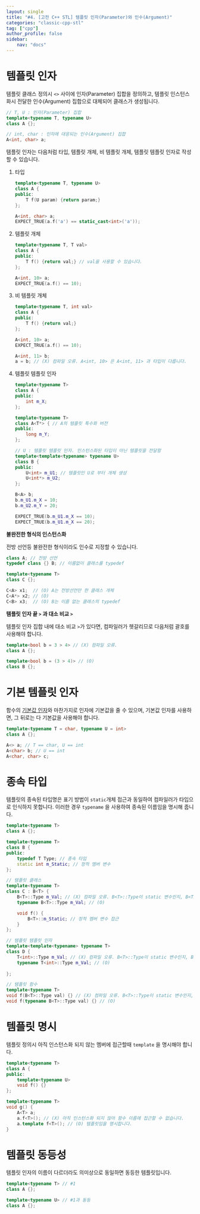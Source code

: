 ```yaml
---
layout: single
title: "#4. [고전 C++ STL] 템플릿 인자(Parameter)와 인수(Argument)"
categories: "classic-cpp-stl"
tag: ["cpp"]
author_profile: false
sidebar: 
    nav: "docs"
---
```


# 템플릿 인자

템플릿 클래스 정의시 `<>` 사이에 인자(Parameter) 집합을 정의하고, 템플릿 인스턴스화시 전달한 인수(Argument) 집합으로 대체되어 클래스가 생성됩니다.

```cpp
// T, U : 인자(Parameter) 집합
template<typename T, typename U> 
class A {};

// int, char : 인자에 대응되는 인수(Argument) 집합
A<int, char> a; 
```

템플릿 인자는 다음처럼 타입, 템플릿 개체, 비 템플릿 개체, 템플릿 템플릿 인자로 작성할 수 있습니다.

1. 타입
   
    ```cpp
    template<typename T, typename U>
    class A {
    public:
        T f(U param) {return param;}
    };

    A<int, char> a;
    EXPECT_TRUE(a.f('a') == static_cast<int>('a'));
    ```

2. 템플릿 개체

    ```cpp
    template<typename T, T val>
    class A {
    public:
        T f() {return val;} // val을 사용할 수 있습니다.
    };

    A<int, 10> a;
    EXPECT_TRUE(a.f() == 10);
    ```

3. 비 템플릿 개체

    ```cpp
    template<typename T, int val>
    class A {
    public:
        T f() {return val;}
    };

    A<int, 10> a;
    EXPECT_TRUE(a.f() == 10);

    A<int, 11> b;
    a = b; // (X) 컴파일 오류. A<int, 10> 은 A<int, 11> 과 타입이 다릅니다.
    ```

4. 템플릿 템플릿 인자

    ```cpp
    template<typename T> 
    class A {
    public:
        int m_X;
    };

    template<typename T> 
    class A<T*> { // A의 템플릿 특수화 버전
    public: 
        long m_Y;
    };

    // U : 템플릿 템플릿 인자. 인스턴스화된 타입이 아닌 템플릿을 전달함
    template<template<typename> typename U>
    class B {
    public:
        U<int> m_U1; // 템플릿인 U로 부터 개체 생성
        U<int*> m_U2;
    };

    B<A> b; 
    b.m_U1.m_X = 10;
    b.m_U2.m_Y = 20;

    EXPECT_TRUE(b.m_U1.m_X == 10);
    EXPECT_TRUE(b.m_U1.m_X == 20);
    ```

**불완전한 형식의 인스턴스화**

전방 선언등 불완전한 형식이라도 인수로 지정할 수 있습니다.

```cpp
class A; // 전방 선언
typedef class {} B; // 이름없이 클래스를 typedef

template<typename T>
class C {}; 

C<A> x1;  // (O) A는 전방선언만 한 클래스 개체
C<A*> x2; // (O)
C<B> x3;  // (O) B는 이름 없는 클래스의 typedef   
```

**템플릿 인자 끝 `>` 과 대소 비교 `>`**  

템플릿 인자 집합 내에 대소 비교 `>`가 있다면, 컴파일러가 헷갈리므로 다음처럼 괄호를 사용해야 합니다.

```cpp
template<bool b = 3 > 4> // (X) 컴파일 오류. 
class A {};

template<bool b = (3 > 4)> // (O)
class B {};
```

# 기본 템플릿 인자

함수의 [기본값 인자](https://tango1202.github.io/classic-cpp-guide/classic-cpp-guide-function/#%EA%B8%B0%EB%B3%B8%EA%B0%92-%EC%9D%B8%EC%9E%90)와 마찬가지로 인자에 기본값을 줄 수 있으며, 기본값 인자를 사용하면, 그 뒤로는 다 기본값을 사용해야 합니다.

```cpp
template<typename T = char, typename U = int>
class A {};

A<> a; // T == char, U == int
A<char> b; // U == int
A<char, char> c;
```

# 종속 타입

템플릿의 종속된 타입명은 표기 방법이 `static`개체 접근과 동일하여 컴파일러가 타입으로 인식하지 못합니다. 이러한 경우 `typename` 을 사용하여 종속된 이름임을 명시해 줍니다.

```cpp
template<typename T>
class A {};

template<typename T>
class B {
public:
    typedef T Type; // 종속 타입
    static int m_Static; // 정적 멤버 변수
};

// 템플릿 클래스
template<typename T>
class C : B<T> {
    B<T>::Type m_Val; // (X) 컴파일 오류. B<T>::Type이 static 변수인지, B<T>에 종속된 타입인지 모릅니다.
    typename B<T>::Type m_Val; // (O)

    void f() {
        B<T>::m_Static; // 정적 멤버 변수 접근
    } 
};

// 템플릿 템플릿 인자
template<template<typename> typename T> 
class D {
    T<int>::Type m_Val; // (X) 컴파일 오류. B<T>::Type이 static 변수인지, B<T>에 종속된 타입인지 모릅니다.
    typename T<int>::Type m_Val; // (O) 
    
};

// 템플릿 함수
template<typename T>
void f(B<T>::Type val) {} // (X) 컴파일 오류. B<T>::Type이 static 변수인지, B<T>에 종속된 타입인지 모릅니다. 
void f(typename B<T>::Type val) {} // (O)
```

# 템플릿 명시

템플릿 정의시 아직 인스턴스화 되지 않는 멤버에 접근할때 `template` 을 명시해야 합니다.

```cpp
template<typename T>
class A {
public:
    template<typename U>
    void f() {}
};

template<typename T>
void g() {
    A<T> a;
    a.f<T>(); // (X) 아직 인스턴스화 되지 않아 함수 이름에 접근할 수 없습니다.
    a.template f<T>(); // (O) 템플릿임을 명시합니다.
}
```

# 템플릿 동등성

템플릿 인자의 이름이 다르더라도 의미상으로 동일하면 동등한 템플릿입니다.

```cpp
template<typename T> // #1
class A {};

template<typename U> // #1과 동등
class A {};
```
